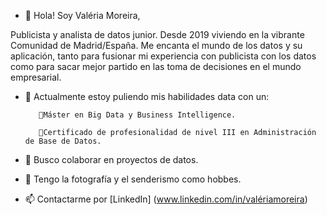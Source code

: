 - 👋 Hola! Soy Valéria Moreira,

Publicista y analista de datos junior. Desde 2019 viviendo en la vibrante Comunidad de Madrid/España. 
Me encanta el mundo de los datos y su aplicación, tanto para  fusionar mi experiencia con publicista con los datos como para sacar mejor partido en las toma de decisiones en el mundo empresarial. 

- 🌱 Actualmente estoy puliendo mis habilidades data con un:

         🚀Máster en Big Data y Business Intelligence.

         🚀Certificado de profesionalidad de nivel III en Administración de Base de Datos.


- 💞️ Busco colaborar en proyectos de datos.
- 👀 Tengo la fotografía y el senderismo como hobbes.
- 📫 Contactarme por [LinkedIn] (www.linkedin.com/in/valériamoreira)
